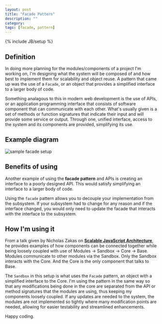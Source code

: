 ```yaml
---
layout: post
title: "Facade Pattern"
description: ""
category: 
tags: [facade, pattern]
---
```

{% include JB/setup %}

## Definition

In doing more planning for the modules/components of a project I'm working on, I'm designing what the system will be composed of and how best to implement them for scalability and object reuse. A pattern that came up was the use of a `Facade`, or an object that provides a simplified interface to a larger body of code. 

Something analagous to this in modern web development is the use of APIs, or an application programming interface that consists of software component that can communicate with each other. What's usually given is a set of methods or function signatures that indicate their input and will provide some service or output. Through one, unified interface, access to the system and its components are provided, simplifying its use.

## Example diagram

![sample facade setup](http://cl.ly/image/3e1I1U2k1B17)

## Benefits of using

Another example of using the **facade pattern** and APIs is creating an interface to a poorly designed API. This would satisfy simplifying an interface to a larger body of code. 

Using the `facade` pattern allows you to decouple your implementation from the subsystem. If your subsystem had to change for any reason and if the interface changed, you would only need to update the facade that interacts with the interface to the subsystem.

## How I'm using it

From a talk given by Nicholas Zakas on [__Scalable JavaScript Architecture__](http://www.slideshare.net/nzakas/scalable-javascript-application-architecture), he provides examples of how components can be connected together while being loosely coupled with use of Modules -> Sandbox -> Core -> Base. Modules communicate to other modules via the Sandbox. Only the Sandbox interacts with the Core. And the Core is the only component that talks to Base. 

The `Sandbox` in this setup is what uses the `Facade` pattern, an object with a simplified interface to the Core. I'm using the pattern in the same way so that any modifications being done in the core are separated from the API or method signatures that the modules are using, thus keeping my components loosely coupled. If any updates are needed to the system, the modules are not implemented so tightly where many modification points are needed, allowing for easier testability and streamlined enhancements.

Happy coding.
